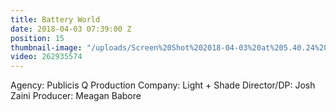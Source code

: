 ```yaml
---
title: Battery World
date: 2018-04-03 07:39:00 Z
position: 15
thumbnail-image: "/uploads/Screen%20Shot%202018-04-03%20at%205.40.24%20pm.png"
video: 262935574
---
```


Agency: Publicis Q
Production Company: Light + Shade
Director/DP: Josh Zaini
Producer: Meagan Babore